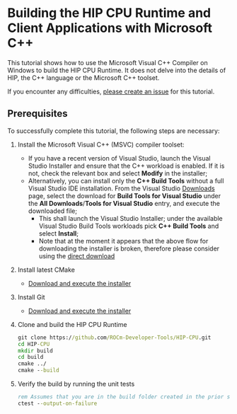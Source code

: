 # Building the HIP CPU Runtime and Client Applications with Microsoft C++ #

This tutorial shows how to use the Microsoft Visual C++ Compiler on Windows to
build the HIP CPU Runtime. It does not delve into the details of HIP, the
C++ language or the Microsoft C++ toolset.

If you encounter any difficulties, [please create an issue]((https://github.com/ROCm-Developer-Tools/HIP-CPU/issues/new/choose))
for this tutorial.

## Prerequisites ##

To successfully complete this tutorial, the following steps are necessary:

1. Install the Microsoft Visual C++ (MSVC) compiler toolset:
   - If you have a recent version of Visual Studio, launch the Visual Studio
     Installer and ensure that the C++ workload is enabled. If it is not, check
     the relevant box and select **Modify** in the installer;
   - Alternatively, you can install only the **C++ Build Tools** without a full
     Visual Studio IDE installation. From the Visual Studio [Downloads](https://visualstudio.microsoft.com/downloads#other)
     page, select the download for **Build Tools for Visual Studio** under the
     **All Downloads**/**Tools for Visual Studio** entry, and execute the
     downloaded file;
     - This shall launch the Visual Studio Installer; under the available
       Visual Studio Build Tools workloads pick **C++ Build Tools** and select
       **Install**;
     - Note that at the moment it appears that the above flow for downloading
       the installer is broken, therefore please consider using the
       [direct download](https://visualstudio.microsoft.com/thank-you-downloading-visual-studio/?sku=BuildTools&rel=16#)
2. Install latest CMake
   - [Download and execute the installer](https://cmake.org/download/)
3. Install Git
   - [Download and execute the installer](https://git-scm.com/download/win)
4. Clone and build the HIP CPU Runtime

   ```cmd
   git clone https://github.com/ROCm-Developer-Tools/HIP-CPU.git
   cd HIP-CPU
   mkdir build
   cd build
   cmake ../
   cmake --build
   ```

5. Verify the build by running the unit tests

   ```cmd
   rem Assumes that you are in the build folder created in the prior step.
   ctest --output-on-failure
   ```
